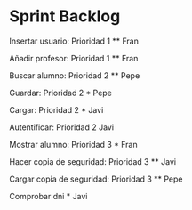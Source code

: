 # Sprint Backlog

Insertar usuario: Prioridad 1 ** Fran

Añadir profesor: Prioridad 1 ** Fran

Buscar alumno: Prioridad 2 ** Pepe

Guardar: Prioridad 2 * Pepe

Cargar: Prioridad 2 * Javi

Autentificar: Prioridad 2 Javi

Mostrar alumno: Prioridad 3 * Fran

Hacer copia de seguridad: Prioridad 3 ** Javi

Cargar copia de seguridad: Prioridad 3 ** Pepe

Comprobar dni * Javi
